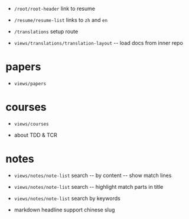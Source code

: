 - `/root/root-header` link to resume
- `/resume/resume-list` links to `zh` and `en`

- `/translations` setup route

- `views/translations/translation-layout` -- load docs from inner repo

# papers

- `views/papers`

# courses

- `views/courses`

- about TDD & TCR

# notes

- `views/notes/note-list` search -- by content -- show match lines
- `views/notes/note-list` search -- highlight match parts in title

- `views/notes/note-list` search by keywords

- markdown headline support chinese slug
